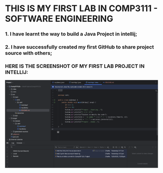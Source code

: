 # THIS IS MY FIRST LAB IN COMP3111 - SOFTWARE ENGINEERING
### 1. I have learnt the way to build a Java Project in intellij;
### 2. I have successfully created my first GitHub to share project source with others;

### HERE IS THE SCREENSHOT OF MY FIRST LAB PROJECT IN INTELLIJ:
![Screen Shot](<../img.png>)